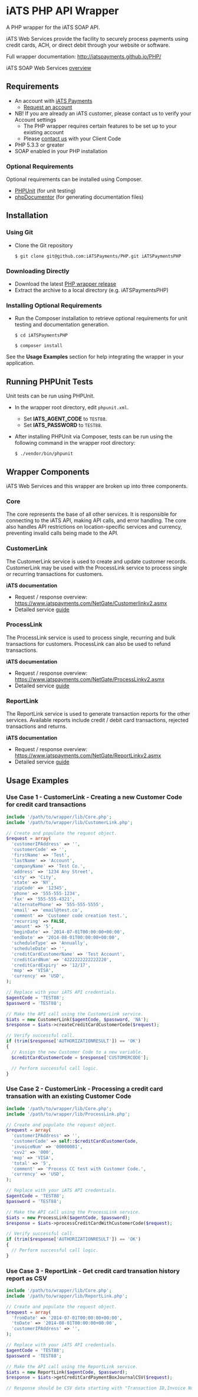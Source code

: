 # iATS PHP API Wrapper

A PHP wrapper for the iATS SOAP API.

iATS Web Services provide the facility to securely process payments using credit cards, ACH, or direct debit through your website or software.

Full wrapper documentation: http://iatspayments.github.io/PHP/

iATS SOAP Web Services [overview](http://home.iatspayments.com/developers/underlying-soap-api)

## Requirements

* An account with [iATS Payments](http://www.iatspayments.com/)
    * [Request an account](http://home.iatspayments.com/iats-php-wrapper)
* NB! If you are already an iATS customer, please contact us to verify your Account settings
    * The PHP wrapper requires certain features to be set up to your existing account
    * Please [contact us](http://home.iatspayments.com/iats-php-wrapper) with your Client Code
* PHP 5.3.3 or greater
* SOAP enabled in your PHP installation

### Optional Requirements

Optional requirements can be installed using Composer.

* [PHPUnit](http://phpunit.de/) (for unit testing)
* [phpDocumentor](http://www.phpdoc.org/) (for generating documentation files)

## Installation

### Using Git

* Clone the Git repository

  `$ git clone git@github.com:iATSPayments/PHP.git iATSPaymentsPHP`

### Downloading Directly

* Download the latest [PHP wrapper release](https://github.com/iATSPayments/PHP/releases)
* Extract the archive to a local directory (e.g. iATSPaymentsPHP)

### Installing Optional Requirements

* Run the Composer installation to retrieve optional requirements for unit testing and documentation generation.

  `$ cd iATSPaymentsPHP`

  `$ composer install`

See the **Usage Examples** section for help integrating the wrapper in your application.

## Running PHPUnit Tests

Unit tests can be run using PHPUnit.

* In the wrapper root directory, edit `phpunit.xml`.
  * Set **IATS_AGENT_CODE** to `TEST88`.
  * Set **IATS_PASSWORD** to `TEST88`.
* After installing PHPUnit via Composer, tests can be run using the following command in the wrapper root directory:

  `$ ./vendor/bin/phpunit`

## Wrapper Components

iATS Web Services and this wrapper are broken up into three components.

### Core

The core represents the base of all other services. It is responsible for connecting to the iATS API, making API calls,
and error handling. The core also handles API restrictions on location-specific services and currency, preventing
invalid calls being made to the API.

### CustomerLink

The CustomerLink service is used to create and update customer records. CustomerLink may be used with the
ProcessLink service to process single or recurring transactions for customers.

**iATS documentation**
* Request / response overview: https://www.iatspayments.com/NetGate/Customerlinkv2.asmx
* Detailed service [guide](http://home.iatspayments.com/developers/underlying-soap-api)

### ProcessLink

The ProcessLink service is used to process single, recurring and bulk transactions for customers. ProcessLink can
also be used to refund transactions.

**iATS documentation**
* Request / response overview: https://www.iatspayments.com/NetGate/ProcessLinkv2.asmx
* Detailed service [guide](http://home.iatspayments.com/developers/underlying-soap-api)

### ReportLink

The ReportLink service is used to generate transaction reports for the other services. Available reports include
credit / debit card transactions, rejected transactions and returns.

**iATS documentation**
* Request / response overview: https://www.iatspayments.com/NetGate/ReportLinkv2.asmx
* Detailed service [guide](http://home.iatspayments.com/developers/underlying-soap-api)

## Usage Examples

### Use Case 1 - CustomerLink - Creating a new Customer Code for credit card transactions

```php
include '/path/to/wrapper/lib/Core.php';
include '/path/to/wrapper/lib/CustomerLink.php';

// Create and populate the request object.
$request = array(
  'customerIPAddress' => '',
  'customerCode' => '',
  'firstName' => 'Test',
  'lastName' => 'Account',
  'companyName' => 'Test Co.',
  'address' => '1234 Any Street',
  'city' => 'City',
  'state' => 'NY',
  'zipCode' => '12345',
  'phone' => '555-555-1234',
  'fax' => '555-555-4321',
  'alternatePhone' => '555-555-5555',
  'email' => 'email@test.co',
  'comment' => 'Customer code creation test.',
  'recurring' => FALSE,
  'amount' => '5',
  'beginDate' => '2014-07-01T00:00:00+00:00',
  'endDate' => '2014-08-01T00:00:00+00:00',
  'scheduleType' => 'Annually',
  'scheduleDate' => '',
  'creditCardCustomerName' => 'Test Account',
  'creditCardNum' => '4222222222222220',
  'creditCardExpiry' => '12/17',
  'mop' => 'VISA',
  'currency' => 'USD',
);

// Replace with your iATS API credentials.
$agentCode = 'TEST88';
$password = 'TEST88';

// Make the API call using the CustomerLink service.
$iats = new CustomerLink($agentCode, $password, 'NA');
$response = $iats->createCreditCardCustomerCode($request);

// Verify successful call.
if (trim($response['AUTHORIZATIONRESULT']) == 'OK')
{
  // Assign the new Customer Code to a new variable.
  $creditCardCustomerCode = $response['CUSTOMERCODE'];

  // Perform successful call logic.
}
```

### Use Case 2 - CustomerLink - Processing a credit card transation with an existing Customer Code

```php
include '/path/to/wrapper/lib/Core.php';
include '/path/to/wrapper/lib/ProcessLink.php';

// Create and populate the request object.
$request = array(
  'customerIPAddress' => '',
  'customerCode' => self::$creditCardCustomerCode,
  'invoiceNum' => '00000001',
  'cvv2' => '000',
  'mop' => 'VISA',
  'total' => '5',
  'comment' => 'Process CC test with Customer Code.',
  'currency' => 'USD',
);

// Replace with your iATS API credentials.
$agentCode = 'TEST88';
$password = 'TEST88';

// Make the API call using the ProcessLink service.
$iats = new ProcessLink($agentCode, $password);
$response = $iats->processCreditCardWithCustomerCode($request);

// Verify successful call.
if (trim($response['AUTHORIZATIONRESULT']) == 'OK')
{
  // Perform successful call logic.
}
```

### Use Case 3 - ReportLink - Get credit card transation history report as CSV

```php
include '/path/to/wrapper/lib/Core.php';
include '/path/to/wrapper/lib/ReportLink.php';

// Create and populate the request object.
$request = array(
  'fromDate' => '2014-07-01T00:00:00+00:00',
  'toDate' => '2014-08-01T00:00:00+00:00',
  'customerIPAddress' => '',
);

// Replace with your iATS API credentials.
$agentCode = 'TEST88';
$password = 'TEST88';

// Make the API call using the ReportLink service.
$iats = new ReportLink($agentCode, $password);
$response = $iats->getCreditCardPaymentBoxJournalCSV($request);

// Response should be CSV data starting with "Transaction ID,Invoice Number,Date Time"
```
